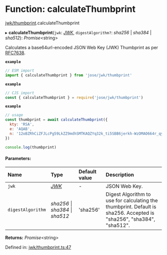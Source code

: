 # Function: calculateThumbprint

[jwk/thumbprint](../modules/jwk_thumbprint.md).calculateThumbprint

▸ **calculateThumbprint**(`jwk`: [*JWK*](../interfaces/types.jwk.md), `digestAlgorithm?`: *sha256* \| *sha384* \| *sha512*): *Promise*<string\>

Calculates a base64url-encoded JSON Web Key (JWK) Thumbprint as per
[RFC7638](https://tools.ietf.org/html/rfc7638).

**`example`** 
```js
// ESM import
import { calculateThumbprint } from 'jose/jwk/thumbprint'
```

**`example`** 
```js
// CJS import
const { calculateThumbprint } = require('jose/jwk/thumbprint')
```

**`example`** 
```js
// usage
const thumbprint = await calculateThumbprint({
  kty: 'RSA',
  e: 'AQAB',
  n: '12oBZRhCiZFJLcPg59LkZZ9mdhSMTKAQZYq32k_ti5SBB6jerkh-WzOMAO664r_qyLkqHUSp3u5SbXtseZEpN3XPWGKSxjsy-1JyEFTdLSYe6f9gfrmxkUF_7DTpq0gn6rntP05g2-wFW50YO7mosfdslfrTJYWHFhJALabAeYirYD7-9kqq9ebfFMF4sRRELbv9oi36As6Q9B3Qb5_C1rAzqfao_PCsf9EPsTZsVVVkA5qoIAr47lo1ipfiBPxUCCNSdvkmDTYgvvRm6ZoMjFbvOtgyts55fXKdMWv7I9HMD5HwE9uW839PWA514qhbcIsXEYSFMPMV6fnlsiZvQQ'
})

console.log(thumbprint)
```

#### Parameters:

Name | Type | Default value | Description |
:------ | :------ | :------ | :------ |
`jwk` | [*JWK*](../interfaces/types.jwk.md) | - | JSON Web Key.   |
`digestAlgorithm` | *sha256* \| *sha384* \| *sha512* | 'sha256' | Digest Algorithm to use for calculating the thumbprint. Default is sha256. Accepted is "sha256", "sha384", "sha512".    |

**Returns:** *Promise*<string\>

Defined in: [jwk/thumbprint.ts:47](https://github.com/panva/jose/blob/v3.10.0/src/jwk/thumbprint.ts#L47)

